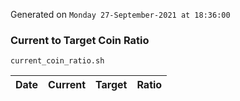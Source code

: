 Generated on `Monday 27-September-2021 at 18:36:00`

### Current to Target Coin Ratio
`current_coin_ratio.sh`

Date|Current|Target|Ratio
---|---|---|---
